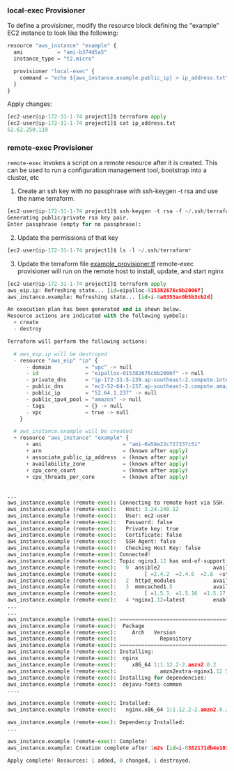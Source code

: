 ### local-exec Provisioner
To define a provisioner, modify the resource block defining the "example" EC2 instance to look like the following:
```python
resource "aws_instance" "example" {
  ami           = "ami-b374d5a5"
  instance_type = "t2.micro"

  provisioner "local-exec" {
    command = "echo ${aws_instance.example.public_ip} > ip_address.txt"
  }
}
```
Apply changes:
```python
[ec2-user@ip-172-31-1-74 project1]$ terraform apply
[ec2-user@ip-172-31-1-74 project1]$ cat ip_address.txt
52.62.250.119
```
### remote-exec Provisioner
`remote-exec` invokes a script on a remote resource after it is created. This can be used to run a configuration management tool, bootstrap into a cluster, etc

1) Create an ssh key with no passphrase with ssh-keygen -t rsa and use the name terraform.
```python
[ec2-user@ip-172-31-1-74 project1]$ ssh-keygen -t rsa -f ~/.ssh/terraform
Generating public/private rsa key pair.
Enter passphrase (empty for no passphrase):
```
2) Update the permissions of that key 
```python
[ec2-user@ip-172-31-1-74 project1]$ ls -l ~/.ssh/terraform*
```
3) Update the terraform file [example_provisioner.tf](https://github.com/juliehub/Terraform-Practice/blob/master/example_provisioner.tf)
remote-exec provisioner will run on the remote host to install, update, and start nginx
```python
[ec2-user@ip-172-31-1-74 project1]$ terraform apply
aws_eip.ip: Refreshing state... [id=eipalloc-015382676c6b2006f]
aws_instance.example: Refreshing state... [id=i-0a0355ac0b5b3cb2d]

An execution plan has been generated and is shown below.
Resource actions are indicated with the following symbols:
  + create
  - destroy

Terraform will perform the following actions:

  # aws_eip.ip will be destroyed
  - resource "aws_eip" "ip" {
      - domain           = "vpc" -> null
      - id               = "eipalloc-015382676c6b2006f" -> null
      - private_dns      = "ip-172-31-5-239.ap-southeast-2.compute.internal" -> null
      - public_dns       = "ec2-52-64-1-237.ap-southeast-2.compute.amazonaws.com" -> null
      - public_ip        = "52.64.1.237" -> null
      - public_ipv4_pool = "amazon" -> null
      - tags             = {} -> null
      - vpc              = true -> null
    }

  # aws_instance.example will be created
  + resource "aws_instance" "example" {
      + ami                          = "ami-0a58e22c727337c51"
      + arn                          = (known after apply)
      + associate_public_ip_address  = (known after apply)
      + availability_zone            = (known after apply)
      + cpu_core_count               = (known after apply)
      + cpu_threads_per_core         = (known after apply)
      
      
...
aws_instance.example (remote-exec): Connecting to remote host via SSH...
aws_instance.example (remote-exec):   Host: 3.24.240.12
aws_instance.example (remote-exec):   User: ec2-user
aws_instance.example (remote-exec):   Password: false
aws_instance.example (remote-exec):   Private key: true
aws_instance.example (remote-exec):   Certificate: false
aws_instance.example (remote-exec):   SSH Agent: false
aws_instance.example (remote-exec):   Checking Host Key: false
aws_instance.example (remote-exec): Connected!
aws_instance.example (remote-exec): Topic nginx1.12 has end-of-support date of 2019-09-20
aws_instance.example (remote-exec):   0  ansible2                 available    \
aws_instance.example (remote-exec):         [ =2.4.2  =2.4.6  =2.8  =stable ]
aws_instance.example (remote-exec):   2  httpd_modules            available    [ =1.0  =stable ]
aws_instance.example (remote-exec):   3  memcached1.5             available    \
aws_instance.example (remote-exec):         [ =1.5.1  =1.5.16  =1.5.17 ]
aws_instance.example (remote-exec):   4 *nginx1.12=latest         enabled      [ =1.12.2 ]
...
...
aws_instance.example (remote-exec): ========================================
aws_instance.example (remote-exec):  Package
aws_instance.example (remote-exec):     Arch   Version
aws_instance.example (remote-exec):              Repository            Size
aws_instance.example (remote-exec): ========================================
aws_instance.example (remote-exec): Installing:
aws_instance.example (remote-exec):  nginx
aws_instance.example (remote-exec):     x86_64 1:1.12.2-2.amzn2.0.2
aws_instance.example (remote-exec):              amzn2extra-nginx1.12 533 k
aws_instance.example (remote-exec): Installing for dependencies:
aws_instance.example (remote-exec):  dejavu-fonts-common
....

aws_instance.example (remote-exec): Installed:
aws_instance.example (remote-exec):   nginx.x86_64 1:1.12.2-2.amzn2.0.2

aws_instance.example (remote-exec): Dependency Installed:
...

aws_instance.example (remote-exec): Complete!
aws_instance.example: Creation complete after 1m2s [id=i-0382171db4e1010ae]

Apply complete! Resources: 1 added, 0 changed, 1 destroyed.
```
